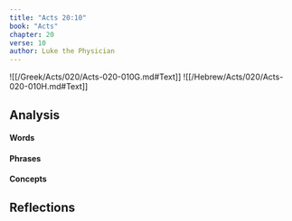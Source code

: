 ```yaml
---
title: "Acts 20:10"
book: "Acts"
chapter: 20
verse: 10
author: Luke the Physician
---
```

![[/Greek/Acts/020/Acts-020-010G.md#Text]]
![[/Hebrew/Acts/020/Acts-020-010H.md#Text]]

## Analysis

#### Words

#### Phrases

#### Concepts

## Reflections
